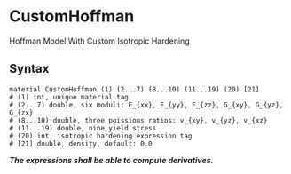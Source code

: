 # CustomHoffman

Hoffman Model With Custom Isotropic Hardening

## Syntax

```
material CustomHoffman (1) (2...7) (8...10) (11...19) (20) [21]
# (1) int, unique material tag
# (2...7) double, six moduli: E_{xx}, E_{yy}, E_{zz}, G_{xy}, G_{yz}, G_{zx}
# (8...10) double, three poissions ratios: v_{xy}, v_{yz}, v_{xz}
# (11...19) double, nine yield stress
# (20) int, isotropic hardening expression tag
# [21] double, density, default: 0.0
```

***The expressions shall be able to compute derivatives.***
